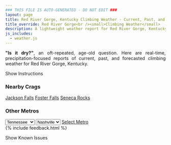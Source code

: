 ```yaml
---
### THIS FILE IS AUTO-GENERATED - DO NOT EDIT ###
layout: page
title: Red River Gorge, Kentucky Climbing Weather - Current, Past, and Forecasted Report
title_override: Red River Gorge<br /><small>Climbing Weather</small>
description: A lightweight weather report for Red River Gorge, Kentucky. Optimized for slow internet connections.
js_includes:
  - weather.js
---
```


<section class="measure center lh-copy f5-ns f6 ph2 mv4" style="text-align: justify;">
<strong>"Is it dry?"</strong>, an oft-repeated, age-old question. Here are real-time,
precipitation-focused reports of current, past, and forecasted climbing weather for Red River Gorge, Kentucky.
</section>

<p id="settings-toggle" class="mw5 b center tc hover-light-red black-70 pointer">Show Instructions</p>
<section id="settings" class="overflow-hidden" style="display:none;">
    <div class="mv2 ph2 center">
        <div class="fn f6 tc pv2">
            <p class="measure lh-copy center"><strong>Show/hide hourly forecasts</strong> by clicking the desired day.</p>
            <hr class="mw5 p0 mv2 o-60 b0 bt b--light-red light-red bg-light-red">
            <p class="measure lh-copy center"><strong>Current and Past conditions</strong> are measured by the nearest weather station. <strong>Forecast conditions</strong> are calculated and polled separately.</p>
            <hr class="mw5 p0 mv2 o-60 b0 bt b--light-red light-red bg-light-red">
            <p class="measure lh-copy center"><strong>Having issues?</strong> Try <a id="clear-cache" class="no-underline relative fancy-link light-red hover-light-red" href="#">clearing the local cache</a>.</p>
            <hr class="mw5 p0 mv2 o-60 b0 bt b--light-red light-red bg-light-red">
            <p class="measure lh-copy center">Weather data sourced from <a class="no-underline fancy-link relative light-red" target="_blank" href="https://www.weather.gov/documentation/services-web-api">weather.gov</a>.</p>
        </div>
    </div>
</section>
<section id="weather" data-crag="red-river-gorge-kentucky" class="mv4-ns mv3 ph2 center"></section>
<section id="nearby" class="tc lh-copy">
  <h3>Nearby Crags</h3>
<a class="nowrap no-underline fancy-link relative light-red mh3" href="/crags/jackson-falls-illinois-weather.html">Jackson Falls</a>
<a class="nowrap no-underline fancy-link relative light-red mh3" href="/crags/foster-falls-tennessee-weather.html">Foster Falls</a>
<a class="nowrap no-underline fancy-link relative light-red mh3" href="/crags/seneca-rocks-west-virginia-weather.html">Seneca Rocks</a>
</section>
<section id="nearby" class="tc lh-copy">
  <h3>Other Metros</h3>
  <select class="ma1 bg-near-white pa2" id="stateSel">
    <option value="Texas">Texas</option>
    <option value="Washington">Washington</option>
    <option value="Colorado">Colorado</option>
    <option value="Tennessee" selected>Tennessee</option>
    <option value="Utah">Utah</option>
    <option value="California">California</option>
  </select>
  <select class="ma1 bg-near-white pa2" id="citySel">
    <option value="Nashville" selected>Nashville</option>
  </select>
  <a id="selectMetro" class="f6 link dim ph3 pv2 ma1 dib white bg-light-red" href="/crags/nashville-tennessee-weather.html">Select Metro</a>
  <script>
    var states = [];
    states["Texas"] = "Austin"
    states["Washington"] = "Seattle"
    states["Colorado"] = "Denver"
    states["Tennessee"] = "Nashville"
    states["Utah"] = "Salt Lake City"
    states["California"] = "San Francisco|Los Angeles"
  </script>
</section>
{% include feedback.html %}
<p id="issues-toggle" class="mw5 b center tc hover-light-red black-70 pointer">Show Known Issues</p>
<section id="issues" class="overflow-hidden tc f6">
</section>

<script>
  var weekly_JKL_47_57 = {"updated":"2023-01-30T08:13:08+00:00","units":"us","forecastGenerator":"BaselineForecastGenerator","generatedAt":"2023-01-30T08:34:30+00:00","updateTime":"2023-01-30T08:13:08+00:00","validTimes":"2023-01-30T02:00:00+00:00/P7DT23H","elevation":{"unitCode":"wmoUnit:m","value":270.0528},"periods":[{"number":1,"name":"Overnight","startTime":"2023-01-30T03:00:00-05:00","endTime":"2023-01-30T06:00:00-05:00","isDaytime":false,"temperature":43,"temperatureUnit":"F","temperatureTrend":"rising","windSpeed":"2 mph","windDirection":"SSE","icon":"https://api.weather.gov/icons/land/night/rain,20?size=medium","shortForecast":"Slight Chance Light Rain","detailedForecast":"A slight chance of rain between 4am and 5am, then patchy fog and a slight chance of rain. Cloudy. Low around 43, with temperatures rising to around 44 overnight. South southeast wind around 2 mph. Chance of precipitation is 20%. New rainfall amounts less than a tenth of an inch possible."},{"number":2,"name":"Monday","startTime":"2023-01-30T06:00:00-05:00","endTime":"2023-01-30T18:00:00-05:00","isDaytime":true,"temperature":50,"temperatureUnit":"F","temperatureTrend":"falling","windSpeed":"2 to 9 mph","windDirection":"SW","icon":"https://api.weather.gov/icons/land/day/rain,20?size=medium","shortForecast":"Patchy Fog","detailedForecast":"Patchy fog and a slight chance of rain. Cloudy. High near 50, with temperatures falling to around 44 in the afternoon. Southwest wind 2 to 9 mph. Chance of precipitation is 20%. New rainfall amounts less than a tenth of an inch possible."},{"number":3,"name":"Monday Night","startTime":"2023-01-30T18:00:00-05:00","endTime":"2023-01-31T06:00:00-05:00","isDaytime":false,"temperature":30,"temperatureUnit":"F","temperatureTrend":"rising","windSpeed":"8 mph","windDirection":"NNW","icon":"https://api.weather.gov/icons/land/night/rain,40/snow_fzra,90?size=medium","shortForecast":"Chance Light Rain then Sleet","detailedForecast":"A chance of rain before 1am, then sleet likely and a slight chance of rain between 1am and 3am, then sleet likely and rain and snow likely between 3am and 4am, then sleet and freezing rain and rain and snow. Cloudy. Low around 30, with temperatures rising to around 31 overnight. North northwest wind around 8 mph. Chance of precipitation is 90%. New snow accumulation of less than half an inch possible. Little or no ice accumulation expected."},{"number":4,"name":"Tuesday","startTime":"2023-01-31T06:00:00-05:00","endTime":"2023-01-31T18:00:00-05:00","isDaytime":true,"temperature":34,"temperatureUnit":"F","temperatureTrend":"falling","windSpeed":"7 mph","windDirection":"N","icon":"https://api.weather.gov/icons/land/day/sleet,80/fzra,20?size=medium","shortForecast":"Sleet then Slight Chance Freezing Rain","detailedForecast":"Sleet and snow likely before 7am, then snow likely and sleet likely between 7am and noon, then a slight chance of freezing rain between noon and 1pm. Cloudy. High near 34, with temperatures falling to around 33 in the afternoon. North wind around 7 mph. Chance of precipitation is 80%. New snow accumulation of less than half an inch possible. Little or no ice accumulation expected."},{"number":5,"name":"Tuesday Night","startTime":"2023-01-31T18:00:00-05:00","endTime":"2023-02-01T06:00:00-05:00","isDaytime":false,"temperature":26,"temperatureUnit":"F","temperatureTrend":"rising","windSpeed":"6 mph","windDirection":"N","icon":"https://api.weather.gov/icons/land/night/snow_fzra,30/snow,40?size=medium","shortForecast":"Chance Snow Showers","detailedForecast":"A slight chance of snow showers between 7pm and 9pm, then a chance of freezing rain and a chance of rain showers between 9pm and midnight, then a chance of snow showers. Cloudy. Low around 26, with temperatures rising to around 27 overnight. North wind around 6 mph. Chance of precipitation is 40%. Little or no ice accumulation expected."},{"number":6,"name":"Wednesday","startTime":"2023-02-01T06:00:00-05:00","endTime":"2023-02-01T18:00:00-05:00","isDaytime":true,"temperature":39,"temperatureUnit":"F","temperatureTrend":null,"windSpeed":"6 mph","windDirection":"NE","icon":"https://api.weather.gov/icons/land/day/snow,20/bkn?size=medium","shortForecast":"Slight Chance Snow Showers then Mostly Cloudy","detailedForecast":"A slight chance of snow showers before 7am. Mostly cloudy, with a high near 39. Chance of precipitation is 20%."},{"number":7,"name":"Wednesday Night","startTime":"2023-02-01T18:00:00-05:00","endTime":"2023-02-02T06:00:00-05:00","isDaytime":false,"temperature":28,"temperatureUnit":"F","temperatureTrend":null,"windSpeed":"5 mph","windDirection":"ENE","icon":"https://api.weather.gov/icons/land/night/rain_fzra,20/rain_fzra,30?size=medium","shortForecast":"Chance Freezing Rain","detailedForecast":"A chance of freezing rain and a chance of rain showers after 9pm. Mostly cloudy, with a low around 28. Chance of precipitation is 30%. Little or no ice accumulation expected."},{"number":8,"name":"Thursday","startTime":"2023-02-02T06:00:00-05:00","endTime":"2023-02-02T18:00:00-05:00","isDaytime":true,"temperature":44,"temperatureUnit":"F","temperatureTrend":null,"windSpeed":"6 mph","windDirection":"WNW","icon":"https://api.weather.gov/icons/land/day/rain_fzra,40/rain_fzra,30?size=medium","shortForecast":"Chance Freezing Rain","detailedForecast":"A chance of freezing rain and a chance of rain showers. Cloudy, with a high near 44. Chance of precipitation is 40%. Little or no ice accumulation expected."},{"number":9,"name":"Thursday Night","startTime":"2023-02-02T18:00:00-05:00","endTime":"2023-02-03T06:00:00-05:00","isDaytime":false,"temperature":22,"temperatureUnit":"F","temperatureTrend":null,"windSpeed":"6 to 9 mph","windDirection":"NNW","icon":"https://api.weather.gov/icons/land/night/bkn?size=medium","shortForecast":"Mostly Cloudy","detailedForecast":"Mostly cloudy, with a low around 22."},{"number":10,"name":"Friday","startTime":"2023-02-03T06:00:00-05:00","endTime":"2023-02-03T18:00:00-05:00","isDaytime":true,"temperature":35,"temperatureUnit":"F","temperatureTrend":null,"windSpeed":"12 mph","windDirection":"N","icon":"https://api.weather.gov/icons/land/day/sct?size=medium","shortForecast":"Mostly Sunny","detailedForecast":"Mostly sunny, with a high near 35."},{"number":11,"name":"Friday Night","startTime":"2023-02-03T18:00:00-05:00","endTime":"2023-02-04T06:00:00-05:00","isDaytime":false,"temperature":18,"temperatureUnit":"F","temperatureTrend":null,"windSpeed":"10 mph","windDirection":"NE","icon":"https://api.weather.gov/icons/land/night/cold?size=medium","shortForecast":"Mostly Clear","detailedForecast":"Mostly clear, with a low around 18."},{"number":12,"name":"Saturday","startTime":"2023-02-04T06:00:00-05:00","endTime":"2023-02-04T18:00:00-05:00","isDaytime":true,"temperature":44,"temperatureUnit":"F","temperatureTrend":null,"windSpeed":"10 mph","windDirection":"ESE","icon":"https://api.weather.gov/icons/land/day/few?size=medium","shortForecast":"Sunny","detailedForecast":"Sunny, with a high near 44."},{"number":13,"name":"Saturday Night","startTime":"2023-02-04T18:00:00-05:00","endTime":"2023-02-05T06:00:00-05:00","isDaytime":false,"temperature":33,"temperatureUnit":"F","temperatureTrend":null,"windSpeed":"8 to 14 mph","windDirection":"S","icon":"https://api.weather.gov/icons/land/night/bkn?size=medium","shortForecast":"Mostly Cloudy","detailedForecast":"Mostly cloudy, with a low around 33."},{"number":14,"name":"Sunday","startTime":"2023-02-05T06:00:00-05:00","endTime":"2023-02-05T18:00:00-05:00","isDaytime":true,"temperature":49,"temperatureUnit":"F","temperatureTrend":null,"windSpeed":"14 mph","windDirection":"SW","icon":"https://api.weather.gov/icons/land/day/rain_showers,20?size=medium","shortForecast":"Slight Chance Rain Showers","detailedForecast":"A slight chance of rain showers before 2pm. Mostly cloudy, with a high near 49. Chance of precipitation is 20%."}]}
  var hourly_JKL_47_57 = {"@context":["https://geojson.org/geojson-ld/geojson-context.jsonld",{"@version":"1.1","wx":"https://api.weather.gov/ontology#","geo":"http://www.opengis.net/ont/geosparql#","unit":"http://codes.wmo.int/common/unit/","@vocab":"https://api.weather.gov/ontology#"}],"type":"Feature","geometry":{"type":"Polygon","coordinates":[[[-83.7102083,37.7926247],[-83.7125498,37.7704513],[-83.68449530000001,37.7685983],[-83.6821481,37.7907716],[-83.7102083,37.7926247]]]},"properties":{"updated":"2023-01-30T08:13:08+00:00","units":"us","forecastGenerator":"HourlyForecastGenerator","generatedAt":"2023-01-30T08:34:31+00:00","updateTime":"2023-01-30T08:13:08+00:00","validTimes":"2023-01-30T02:00:00+00:00/P7DT23H","elevation":{"unitCode":"wmoUnit:m","value":270.0528},"periods":[{"number":1,"name":"","startTime":"2023-01-30T03:00:00-05:00","endTime":"2023-01-30T04:00:00-05:00","isDaytime":false,"temperature":43,"temperatureUnit":"F","temperatureTrend":null,"windSpeed":"2 mph","windDirection":"SSE","icon":"https://api.weather.gov/icons/land/night/ovc?size=small","shortForecast":"Cloudy","detailedForecast":""},{"number":2,"name":"","startTime":"2023-01-30T04:00:00-05:00","endTime":"2023-01-30T05:00:00-05:00","isDaytime":false,"temperature":43,"temperatureUnit":"F","temperatureTrend":null,"windSpeed":"2 mph","windDirection":"SSE","icon":"https://api.weather.gov/icons/land/night/rain,20?size=small","shortForecast":"Slight Chance Light Rain","detailedForecast":""},{"number":3,"name":"","startTime":"2023-01-30T05:00:00-05:00","endTime":"2023-01-30T06:00:00-05:00","isDaytime":false,"temperature":44,"temperatureUnit":"F","temperatureTrend":null,"windSpeed":"2 mph","windDirection":"SSE","icon":"https://api.weather.gov/icons/land/night/rain,20?size=small","shortForecast":"Patchy Fog","detailedForecast":""},{"number":4,"name":"","startTime":"2023-01-30T06:00:00-05:00","endTime":"2023-01-30T07:00:00-05:00","isDaytime":true,"temperature":44,"temperatureUnit":"F","temperatureTrend":null,"windSpeed":"2 mph","windDirection":"SSE","icon":"https://api.weather.gov/icons/land/day/rain,20?size=small","shortForecast":"Patchy Fog","detailedForecast":""},{"number":5,"name":"","startTime":"2023-01-30T07:00:00-05:00","endTime":"2023-01-30T08:00:00-05:00","isDaytime":true,"temperature":44,"temperatureUnit":"F","temperatureTrend":null,"windSpeed":"2 mph","windDirection":"SSE","icon":"https://api.weather.gov/icons/land/day/rain,20?size=small","shortForecast":"Patchy Fog","detailedForecast":""},{"number":6,"name":"","startTime":"2023-01-30T08:00:00-05:00","endTime":"2023-01-30T09:00:00-05:00","isDaytime":true,"temperature":45,"temperatureUnit":"F","temperatureTrend":null,"windSpeed":"3 mph","windDirection":"S","icon":"https://api.weather.gov/icons/land/day/rain,20?size=small","shortForecast":"Slight Chance Light Rain","detailedForecast":""},{"number":7,"name":"","startTime":"2023-01-30T09:00:00-05:00","endTime":"2023-01-30T10:00:00-05:00","isDaytime":true,"temperature":45,"temperatureUnit":"F","temperatureTrend":null,"windSpeed":"5 mph","windDirection":"S","icon":"https://api.weather.gov/icons/land/day/rain,20?size=small","shortForecast":"Slight Chance Light Rain","detailedForecast":""},{"number":8,"name":"","startTime":"2023-01-30T10:00:00-05:00","endTime":"2023-01-30T11:00:00-05:00","isDaytime":true,"temperature":46,"temperatureUnit":"F","temperatureTrend":null,"windSpeed":"6 mph","windDirection":"S","icon":"https://api.weather.gov/icons/land/day/rain,20?size=small","shortForecast":"Slight Chance Light Rain","detailedForecast":""},{"number":9,"name":"","startTime":"2023-01-30T11:00:00-05:00","endTime":"2023-01-30T12:00:00-05:00","isDaytime":true,"temperature":47,"temperatureUnit":"F","temperatureTrend":null,"windSpeed":"7 mph","windDirection":"SSW","icon":"https://api.weather.gov/icons/land/day/ovc?size=small","shortForecast":"Cloudy","detailedForecast":""},{"number":10,"name":"","startTime":"2023-01-30T12:00:00-05:00","endTime":"2023-01-30T13:00:00-05:00","isDaytime":true,"temperature":49,"temperatureUnit":"F","temperatureTrend":null,"windSpeed":"8 mph","windDirection":"WSW","icon":"https://api.weather.gov/icons/land/day/ovc?size=small","shortForecast":"Cloudy","detailedForecast":""},{"number":11,"name":"","startTime":"2023-01-30T13:00:00-05:00","endTime":"2023-01-30T14:00:00-05:00","isDaytime":true,"temperature":50,"temperatureUnit":"F","temperatureTrend":null,"windSpeed":"9 mph","windDirection":"W","icon":"https://api.weather.gov/icons/land/day/ovc?size=small","shortForecast":"Cloudy","detailedForecast":""},{"number":12,"name":"","startTime":"2023-01-30T14:00:00-05:00","endTime":"2023-01-30T15:00:00-05:00","isDaytime":true,"temperature":49,"temperatureUnit":"F","temperatureTrend":null,"windSpeed":"9 mph","windDirection":"W","icon":"https://api.weather.gov/icons/land/day/ovc?size=small","shortForecast":"Cloudy","detailedForecast":""},{"number":13,"name":"","startTime":"2023-01-30T15:00:00-05:00","endTime":"2023-01-30T16:00:00-05:00","isDaytime":true,"temperature":48,"temperatureUnit":"F","temperatureTrend":null,"windSpeed":"9 mph","windDirection":"WNW","icon":"https://api.weather.gov/icons/land/day/rain,20?size=small","shortForecast":"Slight Chance Light Rain","detailedForecast":""},{"number":14,"name":"","startTime":"2023-01-30T16:00:00-05:00","endTime":"2023-01-30T17:00:00-05:00","isDaytime":true,"temperature":47,"temperatureUnit":"F","temperatureTrend":null,"windSpeed":"9 mph","windDirection":"NW","icon":"https://api.weather.gov/icons/land/day/rain,20?size=small","shortForecast":"Slight Chance Light Rain","detailedForecast":""},{"number":15,"name":"","startTime":"2023-01-30T17:00:00-05:00","endTime":"2023-01-30T18:00:00-05:00","isDaytime":true,"temperature":44,"temperatureUnit":"F","temperatureTrend":null,"windSpeed":"8 mph","windDirection":"NW","icon":"https://api.weather.gov/icons/land/day/rain,20?size=small","shortForecast":"Slight Chance Light Rain","detailedForecast":""},{"number":16,"name":"","startTime":"2023-01-30T18:00:00-05:00","endTime":"2023-01-30T19:00:00-05:00","isDaytime":false,"temperature":42,"temperatureUnit":"F","temperatureTrend":null,"windSpeed":"8 mph","windDirection":"NNW","icon":"https://api.weather.gov/icons/land/night/rain?size=small","shortForecast":"Slight Chance Light Rain","detailedForecast":""},{"number":17,"name":"","startTime":"2023-01-30T19:00:00-05:00","endTime":"2023-01-30T20:00:00-05:00","isDaytime":false,"temperature":39,"temperatureUnit":"F","temperatureTrend":null,"windSpeed":"8 mph","windDirection":"NNW","icon":"https://api.weather.gov/icons/land/night/rain?size=small","shortForecast":"Slight Chance Light Rain","detailedForecast":""},{"number":18,"name":"","startTime":"2023-01-30T20:00:00-05:00","endTime":"2023-01-30T21:00:00-05:00","isDaytime":false,"temperature":38,"temperatureUnit":"F","temperatureTrend":null,"windSpeed":"8 mph","windDirection":"NNW","icon":"https://api.weather.gov/icons/land/night/rain?size=small","shortForecast":"Slight Chance Light Rain","detailedForecast":""},{"number":19,"name":"","startTime":"2023-01-30T21:00:00-05:00","endTime":"2023-01-30T22:00:00-05:00","isDaytime":false,"temperature":37,"temperatureUnit":"F","temperatureTrend":null,"windSpeed":"7 mph","windDirection":"N","icon":"https://api.weather.gov/icons/land/night/rain?size=small","shortForecast":"Slight Chance Light Rain","detailedForecast":""},{"number":20,"name":"","startTime":"2023-01-30T22:00:00-05:00","endTime":"2023-01-30T23:00:00-05:00","isDaytime":false,"temperature":36,"temperatureUnit":"F","temperatureTrend":null,"windSpeed":"7 mph","windDirection":"N","icon":"https://api.weather.gov/icons/land/night/rain?size=small","shortForecast":"Chance Light Rain","detailedForecast":""},{"number":21,"name":"","startTime":"2023-01-30T23:00:00-05:00","endTime":"2023-01-31T00:00:00-05:00","isDaytime":false,"temperature":35,"temperatureUnit":"F","temperatureTrend":null,"windSpeed":"7 mph","windDirection":"N","icon":"https://api.weather.gov/icons/land/night/rain?size=small","shortForecast":"Chance Light Rain","detailedForecast":""},{"number":22,"name":"","startTime":"2023-01-31T00:00:00-05:00","endTime":"2023-01-31T01:00:00-05:00","isDaytime":false,"temperature":34,"temperatureUnit":"F","temperatureTrend":null,"windSpeed":"6 mph","windDirection":"N","icon":"https://api.weather.gov/icons/land/night/rain?size=small","shortForecast":"Chance Light Rain","detailedForecast":""},{"number":23,"name":"","startTime":"2023-01-31T01:00:00-05:00","endTime":"2023-01-31T02:00:00-05:00","isDaytime":false,"temperature":33,"temperatureUnit":"F","temperatureTrend":null,"windSpeed":"6 mph","windDirection":"N","icon":"https://api.weather.gov/icons/land/night/rain_snow?size=small","shortForecast":"Chance Sleet","detailedForecast":""},{"number":24,"name":"","startTime":"2023-01-31T02:00:00-05:00","endTime":"2023-01-31T03:00:00-05:00","isDaytime":false,"temperature":33,"temperatureUnit":"F","temperatureTrend":null,"windSpeed":"6 mph","windDirection":"N","icon":"https://api.weather.gov/icons/land/night/rain_snow?size=small","shortForecast":"Sleet Likely","detailedForecast":""},{"number":25,"name":"","startTime":"2023-01-31T03:00:00-05:00","endTime":"2023-01-31T04:00:00-05:00","isDaytime":false,"temperature":32,"temperatureUnit":"F","temperatureTrend":null,"windSpeed":"7 mph","windDirection":"N","icon":"https://api.weather.gov/icons/land/night/sleet?size=small","shortForecast":"Sleet Likely","detailedForecast":""},{"number":26,"name":"","startTime":"2023-01-31T04:00:00-05:00","endTime":"2023-01-31T05:00:00-05:00","isDaytime":false,"temperature":32,"temperatureUnit":"F","temperatureTrend":null,"windSpeed":"7 mph","windDirection":"N","icon":"https://api.weather.gov/icons/land/night/snow_fzra?size=small","shortForecast":"Sleet","detailedForecast":""},{"number":27,"name":"","startTime":"2023-01-31T05:00:00-05:00","endTime":"2023-01-31T06:00:00-05:00","isDaytime":false,"temperature":31,"temperatureUnit":"F","temperatureTrend":null,"windSpeed":"7 mph","windDirection":"N","icon":"https://api.weather.gov/icons/land/night/snow_fzra?size=small","shortForecast":"Sleet","detailedForecast":""},{"number":28,"name":"","startTime":"2023-01-31T06:00:00-05:00","endTime":"2023-01-31T07:00:00-05:00","isDaytime":true,"temperature":31,"temperatureUnit":"F","temperatureTrend":null,"windSpeed":"7 mph","windDirection":"N","icon":"https://api.weather.gov/icons/land/day/sleet?size=small","shortForecast":"Sleet","detailedForecast":""},{"number":29,"name":"","startTime":"2023-01-31T07:00:00-05:00","endTime":"2023-01-31T08:00:00-05:00","isDaytime":true,"temperature":30,"temperatureUnit":"F","temperatureTrend":null,"windSpeed":"7 mph","windDirection":"N","icon":"https://api.weather.gov/icons/land/day/sleet?size=small","shortForecast":"Light Snow Likely","detailedForecast":""},{"number":30,"name":"","startTime":"2023-01-31T08:00:00-05:00","endTime":"2023-01-31T09:00:00-05:00","isDaytime":true,"temperature":30,"temperatureUnit":"F","temperatureTrend":null,"windSpeed":"7 mph","windDirection":"N","icon":"https://api.weather.gov/icons/land/day/snow?size=small","shortForecast":"Light Snow Likely","detailedForecast":""},{"number":31,"name":"","startTime":"2023-01-31T09:00:00-05:00","endTime":"2023-01-31T10:00:00-05:00","isDaytime":true,"temperature":30,"temperatureUnit":"F","temperatureTrend":null,"windSpeed":"7 mph","windDirection":"NNE","icon":"https://api.weather.gov/icons/land/day/snow?size=small","shortForecast":"Light Snow Likely","detailedForecast":""},{"number":32,"name":"","startTime":"2023-01-31T10:00:00-05:00","endTime":"2023-01-31T11:00:00-05:00","isDaytime":true,"temperature":30,"temperatureUnit":"F","temperatureTrend":null,"windSpeed":"6 mph","windDirection":"NNE","icon":"https://api.weather.gov/icons/land/day/snow?size=small","shortForecast":"Light Snow Likely","detailedForecast":""},{"number":33,"name":"","startTime":"2023-01-31T11:00:00-05:00","endTime":"2023-01-31T12:00:00-05:00","isDaytime":true,"temperature":31,"temperatureUnit":"F","temperatureTrend":null,"windSpeed":"6 mph","windDirection":"NNE","icon":"https://api.weather.gov/icons/land/day/snow?size=small","shortForecast":"Chance Light Snow","detailedForecast":""},{"number":34,"name":"","startTime":"2023-01-31T12:00:00-05:00","endTime":"2023-01-31T13:00:00-05:00","isDaytime":true,"temperature":31,"temperatureUnit":"F","temperatureTrend":null,"windSpeed":"5 mph","windDirection":"NNE","icon":"https://api.weather.gov/icons/land/day/fzra?size=small","shortForecast":"Slight Chance Freezing Rain","detailedForecast":""},{"number":35,"name":"","startTime":"2023-01-31T13:00:00-05:00","endTime":"2023-01-31T14:00:00-05:00","isDaytime":true,"temperature":32,"temperatureUnit":"F","temperatureTrend":null,"windSpeed":"5 mph","windDirection":"NNE","icon":"https://api.weather.gov/icons/land/day/ovc?size=small","shortForecast":"Cloudy","detailedForecast":""},{"number":36,"name":"","startTime":"2023-01-31T14:00:00-05:00","endTime":"2023-01-31T15:00:00-05:00","isDaytime":true,"temperature":32,"temperatureUnit":"F","temperatureTrend":null,"windSpeed":"5 mph","windDirection":"NNE","icon":"https://api.weather.gov/icons/land/day/ovc?size=small","shortForecast":"Cloudy","detailedForecast":""},{"number":37,"name":"","startTime":"2023-01-31T15:00:00-05:00","endTime":"2023-01-31T16:00:00-05:00","isDaytime":true,"temperature":33,"temperatureUnit":"F","temperatureTrend":null,"windSpeed":"5 mph","windDirection":"N","icon":"https://api.weather.gov/icons/land/day/ovc?size=small","shortForecast":"Cloudy","detailedForecast":""},{"number":38,"name":"","startTime":"2023-01-31T16:00:00-05:00","endTime":"2023-01-31T17:00:00-05:00","isDaytime":true,"temperature":33,"temperatureUnit":"F","temperatureTrend":null,"windSpeed":"5 mph","windDirection":"N","icon":"https://api.weather.gov/icons/land/day/ovc?size=small","shortForecast":"Cloudy","detailedForecast":""},{"number":39,"name":"","startTime":"2023-01-31T17:00:00-05:00","endTime":"2023-01-31T18:00:00-05:00","isDaytime":true,"temperature":33,"temperatureUnit":"F","temperatureTrend":null,"windSpeed":"5 mph","windDirection":"N","icon":"https://api.weather.gov/icons/land/day/ovc?size=small","shortForecast":"Cloudy","detailedForecast":""},{"number":40,"name":"","startTime":"2023-01-31T18:00:00-05:00","endTime":"2023-01-31T19:00:00-05:00","isDaytime":false,"temperature":32,"temperatureUnit":"F","temperatureTrend":null,"windSpeed":"6 mph","windDirection":"N","icon":"https://api.weather.gov/icons/land/night/ovc?size=small","shortForecast":"Cloudy","detailedForecast":""},{"number":41,"name":"","startTime":"2023-01-31T19:00:00-05:00","endTime":"2023-01-31T20:00:00-05:00","isDaytime":false,"temperature":32,"temperatureUnit":"F","temperatureTrend":null,"windSpeed":"6 mph","windDirection":"NNW","icon":"https://api.weather.gov/icons/land/night/snow?size=small","shortForecast":"Slight Chance Snow Showers","detailedForecast":""},{"number":42,"name":"","startTime":"2023-01-31T20:00:00-05:00","endTime":"2023-01-31T21:00:00-05:00","isDaytime":false,"temperature":32,"temperatureUnit":"F","temperatureTrend":null,"windSpeed":"6 mph","windDirection":"NNW","icon":"https://api.weather.gov/icons/land/night/snow?size=small","shortForecast":"Slight Chance Snow Showers","detailedForecast":""},{"number":43,"name":"","startTime":"2023-01-31T21:00:00-05:00","endTime":"2023-01-31T22:00:00-05:00","isDaytime":false,"temperature":31,"temperatureUnit":"F","temperatureTrend":null,"windSpeed":"6 mph","windDirection":"NNW","icon":"https://api.weather.gov/icons/land/night/rain_fzra?size=small","shortForecast":"Slight Chance Freezing Rain","detailedForecast":""},{"number":44,"name":"","startTime":"2023-01-31T22:00:00-05:00","endTime":"2023-01-31T23:00:00-05:00","isDaytime":false,"temperature":30,"temperatureUnit":"F","temperatureTrend":null,"windSpeed":"6 mph","windDirection":"NNW","icon":"https://api.weather.gov/icons/land/night/rain_fzra?size=small","shortForecast":"Chance Freezing Rain","detailedForecast":""},{"number":45,"name":"","startTime":"2023-01-31T23:00:00-05:00","endTime":"2023-02-01T00:00:00-05:00","isDaytime":false,"temperature":30,"temperatureUnit":"F","temperatureTrend":null,"windSpeed":"6 mph","windDirection":"NNW","icon":"https://api.weather.gov/icons/land/night/rain_fzra?size=small","shortForecast":"Chance Freezing Rain","detailedForecast":""},{"number":46,"name":"","startTime":"2023-02-01T00:00:00-05:00","endTime":"2023-02-01T01:00:00-05:00","isDaytime":false,"temperature":29,"temperatureUnit":"F","temperatureTrend":null,"windSpeed":"6 mph","windDirection":"N","icon":"https://api.weather.gov/icons/land/night/snow?size=small","shortForecast":"Chance Snow Showers","detailedForecast":""},{"number":47,"name":"","startTime":"2023-02-01T01:00:00-05:00","endTime":"2023-02-01T02:00:00-05:00","isDaytime":false,"temperature":29,"temperatureUnit":"F","temperatureTrend":null,"windSpeed":"6 mph","windDirection":"N","icon":"https://api.weather.gov/icons/land/night/snow?size=small","shortForecast":"Chance Snow Showers","detailedForecast":""},{"number":48,"name":"","startTime":"2023-02-01T02:00:00-05:00","endTime":"2023-02-01T03:00:00-05:00","isDaytime":false,"temperature":29,"temperatureUnit":"F","temperatureTrend":null,"windSpeed":"6 mph","windDirection":"N","icon":"https://api.weather.gov/icons/land/night/snow?size=small","shortForecast":"Chance Snow Showers","detailedForecast":""},{"number":49,"name":"","startTime":"2023-02-01T03:00:00-05:00","endTime":"2023-02-01T04:00:00-05:00","isDaytime":false,"temperature":28,"temperatureUnit":"F","temperatureTrend":null,"windSpeed":"6 mph","windDirection":"N","icon":"https://api.weather.gov/icons/land/night/snow?size=small","shortForecast":"Chance Snow Showers","detailedForecast":""},{"number":50,"name":"","startTime":"2023-02-01T04:00:00-05:00","endTime":"2023-02-01T05:00:00-05:00","isDaytime":false,"temperature":28,"temperatureUnit":"F","temperatureTrend":null,"windSpeed":"6 mph","windDirection":"NNE","icon":"https://api.weather.gov/icons/land/night/snow?size=small","shortForecast":"Chance Snow Showers","detailedForecast":""},{"number":51,"name":"","startTime":"2023-02-01T05:00:00-05:00","endTime":"2023-02-01T06:00:00-05:00","isDaytime":false,"temperature":27,"temperatureUnit":"F","temperatureTrend":null,"windSpeed":"6 mph","windDirection":"NNE","icon":"https://api.weather.gov/icons/land/night/snow?size=small","shortForecast":"Slight Chance Snow Showers","detailedForecast":""},{"number":52,"name":"","startTime":"2023-02-01T06:00:00-05:00","endTime":"2023-02-01T07:00:00-05:00","isDaytime":true,"temperature":26,"temperatureUnit":"F","temperatureTrend":null,"windSpeed":"6 mph","windDirection":"NNE","icon":"https://api.weather.gov/icons/land/day/snow?size=small","shortForecast":"Slight Chance Snow Showers","detailedForecast":""},{"number":53,"name":"","startTime":"2023-02-01T07:00:00-05:00","endTime":"2023-02-01T08:00:00-05:00","isDaytime":true,"temperature":26,"temperatureUnit":"F","temperatureTrend":null,"windSpeed":"6 mph","windDirection":"NNE","icon":"https://api.weather.gov/icons/land/day/bkn?size=small","shortForecast":"Mostly Cloudy","detailedForecast":""},{"number":54,"name":"","startTime":"2023-02-01T08:00:00-05:00","endTime":"2023-02-01T09:00:00-05:00","isDaytime":true,"temperature":27,"temperatureUnit":"F","temperatureTrend":null,"windSpeed":"6 mph","windDirection":"NNE","icon":"https://api.weather.gov/icons/land/day/bkn?size=small","shortForecast":"Mostly Cloudy","detailedForecast":""},{"number":55,"name":"","startTime":"2023-02-01T09:00:00-05:00","endTime":"2023-02-01T10:00:00-05:00","isDaytime":true,"temperature":28,"temperatureUnit":"F","temperatureTrend":null,"windSpeed":"6 mph","windDirection":"NE","icon":"https://api.weather.gov/icons/land/day/bkn?size=small","shortForecast":"Mostly Cloudy","detailedForecast":""},{"number":56,"name":"","startTime":"2023-02-01T10:00:00-05:00","endTime":"2023-02-01T11:00:00-05:00","isDaytime":true,"temperature":29,"temperatureUnit":"F","temperatureTrend":null,"windSpeed":"6 mph","windDirection":"NE","icon":"https://api.weather.gov/icons/land/day/bkn?size=small","shortForecast":"Mostly Cloudy","detailedForecast":""},{"number":57,"name":"","startTime":"2023-02-01T11:00:00-05:00","endTime":"2023-02-01T12:00:00-05:00","isDaytime":true,"temperature":31,"temperatureUnit":"F","temperatureTrend":null,"windSpeed":"6 mph","windDirection":"NE","icon":"https://api.weather.gov/icons/land/day/bkn?size=small","shortForecast":"Mostly Cloudy","detailedForecast":""},{"number":58,"name":"","startTime":"2023-02-01T12:00:00-05:00","endTime":"2023-02-01T13:00:00-05:00","isDaytime":true,"temperature":33,"temperatureUnit":"F","temperatureTrend":null,"windSpeed":"5 mph","windDirection":"NE","icon":"https://api.weather.gov/icons/land/day/bkn?size=small","shortForecast":"Mostly Cloudy","detailedForecast":""},{"number":59,"name":"","startTime":"2023-02-01T13:00:00-05:00","endTime":"2023-02-01T14:00:00-05:00","isDaytime":true,"temperature":35,"temperatureUnit":"F","temperatureTrend":null,"windSpeed":"5 mph","windDirection":"NE","icon":"https://api.weather.gov/icons/land/day/bkn?size=small","shortForecast":"Mostly Cloudy","detailedForecast":""},{"number":60,"name":"","startTime":"2023-02-01T14:00:00-05:00","endTime":"2023-02-01T15:00:00-05:00","isDaytime":true,"temperature":37,"temperatureUnit":"F","temperatureTrend":null,"windSpeed":"5 mph","windDirection":"NE","icon":"https://api.weather.gov/icons/land/day/bkn?size=small","shortForecast":"Mostly Cloudy","detailedForecast":""},{"number":61,"name":"","startTime":"2023-02-01T15:00:00-05:00","endTime":"2023-02-01T16:00:00-05:00","isDaytime":true,"temperature":39,"temperatureUnit":"F","temperatureTrend":null,"windSpeed":"5 mph","windDirection":"NE","icon":"https://api.weather.gov/icons/land/day/bkn?size=small","shortForecast":"Mostly Cloudy","detailedForecast":""},{"number":62,"name":"","startTime":"2023-02-01T16:00:00-05:00","endTime":"2023-02-01T17:00:00-05:00","isDaytime":true,"temperature":39,"temperatureUnit":"F","temperatureTrend":null,"windSpeed":"5 mph","windDirection":"NE","icon":"https://api.weather.gov/icons/land/day/bkn?size=small","shortForecast":"Mostly Cloudy","detailedForecast":""},{"number":63,"name":"","startTime":"2023-02-01T17:00:00-05:00","endTime":"2023-02-01T18:00:00-05:00","isDaytime":true,"temperature":38,"temperatureUnit":"F","temperatureTrend":null,"windSpeed":"5 mph","windDirection":"NE","icon":"https://api.weather.gov/icons/land/day/bkn?size=small","shortForecast":"Mostly Cloudy","detailedForecast":""},{"number":64,"name":"","startTime":"2023-02-01T18:00:00-05:00","endTime":"2023-02-01T19:00:00-05:00","isDaytime":false,"temperature":35,"temperatureUnit":"F","temperatureTrend":null,"windSpeed":"3 mph","windDirection":"NE","icon":"https://api.weather.gov/icons/land/night/bkn?size=small","shortForecast":"Mostly Cloudy","detailedForecast":""},{"number":65,"name":"","startTime":"2023-02-01T19:00:00-05:00","endTime":"2023-02-01T20:00:00-05:00","isDaytime":false,"temperature":33,"temperatureUnit":"F","temperatureTrend":null,"windSpeed":"3 mph","windDirection":"NE","icon":"https://api.weather.gov/icons/land/night/bkn?size=small","shortForecast":"Mostly Cloudy","detailedForecast":""},{"number":66,"name":"","startTime":"2023-02-01T20:00:00-05:00","endTime":"2023-02-01T21:00:00-05:00","isDaytime":false,"temperature":32,"temperatureUnit":"F","temperatureTrend":null,"windSpeed":"3 mph","windDirection":"NE","icon":"https://api.weather.gov/icons/land/night/bkn?size=small","shortForecast":"Mostly Cloudy","detailedForecast":""},{"number":67,"name":"","startTime":"2023-02-01T21:00:00-05:00","endTime":"2023-02-01T22:00:00-05:00","isDaytime":false,"temperature":31,"temperatureUnit":"F","temperatureTrend":null,"windSpeed":"3 mph","windDirection":"ENE","icon":"https://api.weather.gov/icons/land/night/rain_fzra?size=small","shortForecast":"Slight Chance Freezing Rain","detailedForecast":""},{"number":68,"name":"","startTime":"2023-02-01T22:00:00-05:00","endTime":"2023-02-01T23:00:00-05:00","isDaytime":false,"temperature":31,"temperatureUnit":"F","temperatureTrend":null,"windSpeed":"3 mph","windDirection":"ENE","icon":"https://api.weather.gov/icons/land/night/rain_fzra?size=small","shortForecast":"Slight Chance Freezing Rain","detailedForecast":""},{"number":69,"name":"","startTime":"2023-02-01T23:00:00-05:00","endTime":"2023-02-02T00:00:00-05:00","isDaytime":false,"temperature":30,"temperatureUnit":"F","temperatureTrend":null,"windSpeed":"3 mph","windDirection":"ENE","icon":"https://api.weather.gov/icons/land/night/rain_fzra?size=small","shortForecast":"Slight Chance Freezing Rain","detailedForecast":""},{"number":70,"name":"","startTime":"2023-02-02T00:00:00-05:00","endTime":"2023-02-02T01:00:00-05:00","isDaytime":false,"temperature":29,"temperatureUnit":"F","temperatureTrend":null,"windSpeed":"3 mph","windDirection":"E","icon":"https://api.weather.gov/icons/land/night/rain_fzra?size=small","shortForecast":"Chance Freezing Rain","detailedForecast":""},{"number":71,"name":"","startTime":"2023-02-02T01:00:00-05:00","endTime":"2023-02-02T02:00:00-05:00","isDaytime":false,"temperature":28,"temperatureUnit":"F","temperatureTrend":null,"windSpeed":"3 mph","windDirection":"E","icon":"https://api.weather.gov/icons/land/night/rain_fzra?size=small","shortForecast":"Chance Freezing Rain","detailedForecast":""},{"number":72,"name":"","startTime":"2023-02-02T02:00:00-05:00","endTime":"2023-02-02T03:00:00-05:00","isDaytime":false,"temperature":28,"temperatureUnit":"F","temperatureTrend":null,"windSpeed":"3 mph","windDirection":"E","icon":"https://api.weather.gov/icons/land/night/rain_fzra?size=small","shortForecast":"Chance Freezing Rain","detailedForecast":""},{"number":73,"name":"","startTime":"2023-02-02T03:00:00-05:00","endTime":"2023-02-02T04:00:00-05:00","isDaytime":false,"temperature":28,"temperatureUnit":"F","temperatureTrend":null,"windSpeed":"5 mph","windDirection":"E","icon":"https://api.weather.gov/icons/land/night/rain_fzra?size=small","shortForecast":"Chance Freezing Rain","detailedForecast":""},{"number":74,"name":"","startTime":"2023-02-02T04:00:00-05:00","endTime":"2023-02-02T05:00:00-05:00","isDaytime":false,"temperature":28,"temperatureUnit":"F","temperatureTrend":null,"windSpeed":"5 mph","windDirection":"E","icon":"https://api.weather.gov/icons/land/night/rain_fzra?size=small","shortForecast":"Chance Freezing Rain","detailedForecast":""},{"number":75,"name":"","startTime":"2023-02-02T05:00:00-05:00","endTime":"2023-02-02T06:00:00-05:00","isDaytime":false,"temperature":28,"temperatureUnit":"F","temperatureTrend":null,"windSpeed":"5 mph","windDirection":"ENE","icon":"https://api.weather.gov/icons/land/night/rain_fzra?size=small","shortForecast":"Chance Freezing Rain","detailedForecast":""},{"number":76,"name":"","startTime":"2023-02-02T06:00:00-05:00","endTime":"2023-02-02T07:00:00-05:00","isDaytime":true,"temperature":28,"temperatureUnit":"F","temperatureTrend":null,"windSpeed":"3 mph","windDirection":"NNE","icon":"https://api.weather.gov/icons/land/day/rain_fzra?size=small","shortForecast":"Chance Freezing Rain","detailedForecast":""},{"number":77,"name":"","startTime":"2023-02-02T07:00:00-05:00","endTime":"2023-02-02T08:00:00-05:00","isDaytime":true,"temperature":28,"temperatureUnit":"F","temperatureTrend":null,"windSpeed":"3 mph","windDirection":"N","icon":"https://api.weather.gov/icons/land/day/rain_fzra?size=small","shortForecast":"Chance Freezing Rain","detailedForecast":""},{"number":78,"name":"","startTime":"2023-02-02T08:00:00-05:00","endTime":"2023-02-02T09:00:00-05:00","isDaytime":true,"temperature":30,"temperatureUnit":"F","temperatureTrend":null,"windSpeed":"3 mph","windDirection":"NNW","icon":"https://api.weather.gov/icons/land/day/rain_fzra?size=small","shortForecast":"Chance Freezing Rain","detailedForecast":""},{"number":79,"name":"","startTime":"2023-02-02T09:00:00-05:00","endTime":"2023-02-02T10:00:00-05:00","isDaytime":true,"temperature":31,"temperatureUnit":"F","temperatureTrend":null,"windSpeed":"3 mph","windDirection":"W","icon":"https://api.weather.gov/icons/land/day/rain_fzra?size=small","shortForecast":"Chance Freezing Rain","detailedForecast":""},{"number":80,"name":"","startTime":"2023-02-02T10:00:00-05:00","endTime":"2023-02-02T11:00:00-05:00","isDaytime":true,"temperature":34,"temperatureUnit":"F","temperatureTrend":null,"windSpeed":"3 mph","windDirection":"SW","icon":"https://api.weather.gov/icons/land/day/rain_showers?size=small","shortForecast":"Chance Rain Showers","detailedForecast":""},{"number":81,"name":"","startTime":"2023-02-02T11:00:00-05:00","endTime":"2023-02-02T12:00:00-05:00","isDaytime":true,"temperature":37,"temperatureUnit":"F","temperatureTrend":null,"windSpeed":"5 mph","windDirection":"WSW","icon":"https://api.weather.gov/icons/land/day/rain_showers?size=small","shortForecast":"Chance Rain Showers","detailedForecast":""},{"number":82,"name":"","startTime":"2023-02-02T12:00:00-05:00","endTime":"2023-02-02T13:00:00-05:00","isDaytime":true,"temperature":39,"temperatureUnit":"F","temperatureTrend":null,"windSpeed":"5 mph","windDirection":"W","icon":"https://api.weather.gov/icons/land/day/rain_showers?size=small","shortForecast":"Chance Rain Showers","detailedForecast":""},{"number":83,"name":"","startTime":"2023-02-02T13:00:00-05:00","endTime":"2023-02-02T14:00:00-05:00","isDaytime":true,"temperature":42,"temperatureUnit":"F","temperatureTrend":null,"windSpeed":"6 mph","windDirection":"WNW","icon":"https://api.weather.gov/icons/land/day/rain_showers?size=small","shortForecast":"Chance Rain Showers","detailedForecast":""},{"number":84,"name":"","startTime":"2023-02-02T14:00:00-05:00","endTime":"2023-02-02T15:00:00-05:00","isDaytime":true,"temperature":43,"temperatureUnit":"F","temperatureTrend":null,"windSpeed":"6 mph","windDirection":"WNW","icon":"https://api.weather.gov/icons/land/day/rain_showers?size=small","shortForecast":"Chance Rain Showers","detailedForecast":""},{"number":85,"name":"","startTime":"2023-02-02T15:00:00-05:00","endTime":"2023-02-02T16:00:00-05:00","isDaytime":true,"temperature":44,"temperatureUnit":"F","temperatureTrend":null,"windSpeed":"6 mph","windDirection":"WNW","icon":"https://api.weather.gov/icons/land/day/rain_showers?size=small","shortForecast":"Slight Chance Rain Showers","detailedForecast":""},{"number":86,"name":"","startTime":"2023-02-02T16:00:00-05:00","endTime":"2023-02-02T17:00:00-05:00","isDaytime":true,"temperature":44,"temperatureUnit":"F","temperatureTrend":null,"windSpeed":"6 mph","windDirection":"WNW","icon":"https://api.weather.gov/icons/land/day/rain_showers?size=small","shortForecast":"Slight Chance Rain Showers","detailedForecast":""},{"number":87,"name":"","startTime":"2023-02-02T17:00:00-05:00","endTime":"2023-02-02T18:00:00-05:00","isDaytime":true,"temperature":42,"temperatureUnit":"F","temperatureTrend":null,"windSpeed":"6 mph","windDirection":"NW","icon":"https://api.weather.gov/icons/land/day/rain_showers?size=small","shortForecast":"Slight Chance Rain Showers","detailedForecast":""},{"number":88,"name":"","startTime":"2023-02-02T18:00:00-05:00","endTime":"2023-02-02T19:00:00-05:00","isDaytime":false,"temperature":40,"temperatureUnit":"F","temperatureTrend":null,"windSpeed":"6 mph","windDirection":"NW","icon":"https://api.weather.gov/icons/land/night/bkn?size=small","shortForecast":"Mostly Cloudy","detailedForecast":""},{"number":89,"name":"","startTime":"2023-02-02T19:00:00-05:00","endTime":"2023-02-02T20:00:00-05:00","isDaytime":false,"temperature":38,"temperatureUnit":"F","temperatureTrend":null,"windSpeed":"6 mph","windDirection":"NW","icon":"https://api.weather.gov/icons/land/night/bkn?size=small","shortForecast":"Mostly Cloudy","detailedForecast":""},{"number":90,"name":"","startTime":"2023-02-02T20:00:00-05:00","endTime":"2023-02-02T21:00:00-05:00","isDaytime":false,"temperature":36,"temperatureUnit":"F","temperatureTrend":null,"windSpeed":"6 mph","windDirection":"NW","icon":"https://api.weather.gov/icons/land/night/bkn?size=small","shortForecast":"Mostly Cloudy","detailedForecast":""},{"number":91,"name":"","startTime":"2023-02-02T21:00:00-05:00","endTime":"2023-02-02T22:00:00-05:00","isDaytime":false,"temperature":35,"temperatureUnit":"F","temperatureTrend":null,"windSpeed":"7 mph","windDirection":"NW","icon":"https://api.weather.gov/icons/land/night/bkn?size=small","shortForecast":"Mostly Cloudy","detailedForecast":""},{"number":92,"name":"","startTime":"2023-02-02T22:00:00-05:00","endTime":"2023-02-02T23:00:00-05:00","isDaytime":false,"temperature":34,"temperatureUnit":"F","temperatureTrend":null,"windSpeed":"7 mph","windDirection":"NW","icon":"https://api.weather.gov/icons/land/night/bkn?size=small","shortForecast":"Mostly Cloudy","detailedForecast":""},{"number":93,"name":"","startTime":"2023-02-02T23:00:00-05:00","endTime":"2023-02-03T00:00:00-05:00","isDaytime":false,"temperature":33,"temperatureUnit":"F","temperatureTrend":null,"windSpeed":"8 mph","windDirection":"NW","icon":"https://api.weather.gov/icons/land/night/bkn?size=small","shortForecast":"Mostly Cloudy","detailedForecast":""},{"number":94,"name":"","startTime":"2023-02-03T00:00:00-05:00","endTime":"2023-02-03T01:00:00-05:00","isDaytime":false,"temperature":31,"temperatureUnit":"F","temperatureTrend":null,"windSpeed":"8 mph","windDirection":"NW","icon":"https://api.weather.gov/icons/land/night/bkn?size=small","shortForecast":"Mostly Cloudy","detailedForecast":""},{"number":95,"name":"","startTime":"2023-02-03T01:00:00-05:00","endTime":"2023-02-03T02:00:00-05:00","isDaytime":false,"temperature":29,"temperatureUnit":"F","temperatureTrend":null,"windSpeed":"9 mph","windDirection":"NW","icon":"https://api.weather.gov/icons/land/night/bkn?size=small","shortForecast":"Mostly Cloudy","detailedForecast":""},{"number":96,"name":"","startTime":"2023-02-03T02:00:00-05:00","endTime":"2023-02-03T03:00:00-05:00","isDaytime":false,"temperature":28,"temperatureUnit":"F","temperatureTrend":null,"windSpeed":"9 mph","windDirection":"NNW","icon":"https://api.weather.gov/icons/land/night/bkn?size=small","shortForecast":"Mostly Cloudy","detailedForecast":""},{"number":97,"name":"","startTime":"2023-02-03T03:00:00-05:00","endTime":"2023-02-03T04:00:00-05:00","isDaytime":false,"temperature":26,"temperatureUnit":"F","temperatureTrend":null,"windSpeed":"9 mph","windDirection":"NNW","icon":"https://api.weather.gov/icons/land/night/bkn?size=small","shortForecast":"Mostly Cloudy","detailedForecast":""},{"number":98,"name":"","startTime":"2023-02-03T04:00:00-05:00","endTime":"2023-02-03T05:00:00-05:00","isDaytime":false,"temperature":24,"temperatureUnit":"F","temperatureTrend":null,"windSpeed":"9 mph","windDirection":"NNW","icon":"https://api.weather.gov/icons/land/night/bkn?size=small","shortForecast":"Mostly Cloudy","detailedForecast":""},{"number":99,"name":"","startTime":"2023-02-03T05:00:00-05:00","endTime":"2023-02-03T06:00:00-05:00","isDaytime":false,"temperature":23,"temperatureUnit":"F","temperatureTrend":null,"windSpeed":"9 mph","windDirection":"NNW","icon":"https://api.weather.gov/icons/land/night/bkn?size=small","shortForecast":"Mostly Cloudy","detailedForecast":""},{"number":100,"name":"","startTime":"2023-02-03T06:00:00-05:00","endTime":"2023-02-03T07:00:00-05:00","isDaytime":true,"temperature":22,"temperatureUnit":"F","temperatureTrend":null,"windSpeed":"9 mph","windDirection":"N","icon":"https://api.weather.gov/icons/land/day/bkn?size=small","shortForecast":"Partly Sunny","detailedForecast":""},{"number":101,"name":"","startTime":"2023-02-03T07:00:00-05:00","endTime":"2023-02-03T08:00:00-05:00","isDaytime":true,"temperature":22,"temperatureUnit":"F","temperatureTrend":null,"windSpeed":"9 mph","windDirection":"N","icon":"https://api.weather.gov/icons/land/day/bkn?size=small","shortForecast":"Partly Sunny","detailedForecast":""},{"number":102,"name":"","startTime":"2023-02-03T08:00:00-05:00","endTime":"2023-02-03T09:00:00-05:00","isDaytime":true,"temperature":23,"temperatureUnit":"F","temperatureTrend":null,"windSpeed":"9 mph","windDirection":"N","icon":"https://api.weather.gov/icons/land/day/bkn?size=small","shortForecast":"Partly Sunny","detailedForecast":""},{"number":103,"name":"","startTime":"2023-02-03T09:00:00-05:00","endTime":"2023-02-03T10:00:00-05:00","isDaytime":true,"temperature":24,"temperatureUnit":"F","temperatureTrend":null,"windSpeed":"10 mph","windDirection":"N","icon":"https://api.weather.gov/icons/land/day/bkn?size=small","shortForecast":"Partly Sunny","detailedForecast":""},{"number":104,"name":"","startTime":"2023-02-03T10:00:00-05:00","endTime":"2023-02-03T11:00:00-05:00","isDaytime":true,"temperature":26,"temperatureUnit":"F","temperatureTrend":null,"windSpeed":"10 mph","windDirection":"N","icon":"https://api.weather.gov/icons/land/day/bkn?size=small","shortForecast":"Partly Sunny","detailedForecast":""},{"number":105,"name":"","startTime":"2023-02-03T11:00:00-05:00","endTime":"2023-02-03T12:00:00-05:00","isDaytime":true,"temperature":28,"temperatureUnit":"F","temperatureTrend":null,"windSpeed":"10 mph","windDirection":"N","icon":"https://api.weather.gov/icons/land/day/sct?size=small","shortForecast":"Mostly Sunny","detailedForecast":""},{"number":106,"name":"","startTime":"2023-02-03T12:00:00-05:00","endTime":"2023-02-03T13:00:00-05:00","isDaytime":true,"temperature":30,"temperatureUnit":"F","temperatureTrend":null,"windSpeed":"12 mph","windDirection":"N","icon":"https://api.weather.gov/icons/land/day/sct?size=small","shortForecast":"Mostly Sunny","detailedForecast":""},{"number":107,"name":"","startTime":"2023-02-03T13:00:00-05:00","endTime":"2023-02-03T14:00:00-05:00","isDaytime":true,"temperature":32,"temperatureUnit":"F","temperatureTrend":null,"windSpeed":"12 mph","windDirection":"N","icon":"https://api.weather.gov/icons/land/day/few?size=small","shortForecast":"Sunny","detailedForecast":""},{"number":108,"name":"","startTime":"2023-02-03T14:00:00-05:00","endTime":"2023-02-03T15:00:00-05:00","isDaytime":true,"temperature":34,"temperatureUnit":"F","temperatureTrend":null,"windSpeed":"12 mph","windDirection":"N","icon":"https://api.weather.gov/icons/land/day/few?size=small","shortForecast":"Sunny","detailedForecast":""},{"number":109,"name":"","startTime":"2023-02-03T15:00:00-05:00","endTime":"2023-02-03T16:00:00-05:00","isDaytime":true,"temperature":35,"temperatureUnit":"F","temperatureTrend":null,"windSpeed":"12 mph","windDirection":"N","icon":"https://api.weather.gov/icons/land/day/few?size=small","shortForecast":"Sunny","detailedForecast":""},{"number":110,"name":"","startTime":"2023-02-03T16:00:00-05:00","endTime":"2023-02-03T17:00:00-05:00","isDaytime":true,"temperature":35,"temperatureUnit":"F","temperatureTrend":null,"windSpeed":"12 mph","windDirection":"N","icon":"https://api.weather.gov/icons/land/day/skc?size=small","shortForecast":"Sunny","detailedForecast":""},{"number":111,"name":"","startTime":"2023-02-03T17:00:00-05:00","endTime":"2023-02-03T18:00:00-05:00","isDaytime":true,"temperature":33,"temperatureUnit":"F","temperatureTrend":null,"windSpeed":"10 mph","windDirection":"N","icon":"https://api.weather.gov/icons/land/day/skc?size=small","shortForecast":"Sunny","detailedForecast":""},{"number":112,"name":"","startTime":"2023-02-03T18:00:00-05:00","endTime":"2023-02-03T19:00:00-05:00","isDaytime":false,"temperature":31,"temperatureUnit":"F","temperatureTrend":null,"windSpeed":"10 mph","windDirection":"N","icon":"https://api.weather.gov/icons/land/night/skc?size=small","shortForecast":"Clear","detailedForecast":""},{"number":113,"name":"","startTime":"2023-02-03T19:00:00-05:00","endTime":"2023-02-03T20:00:00-05:00","isDaytime":false,"temperature":28,"temperatureUnit":"F","temperatureTrend":null,"windSpeed":"9 mph","windDirection":"N","icon":"https://api.weather.gov/icons/land/night/skc?size=small","shortForecast":"Clear","detailedForecast":""},{"number":114,"name":"","startTime":"2023-02-03T20:00:00-05:00","endTime":"2023-02-03T21:00:00-05:00","isDaytime":false,"temperature":26,"temperatureUnit":"F","temperatureTrend":null,"windSpeed":"9 mph","windDirection":"N","icon":"https://api.weather.gov/icons/land/night/skc?size=small","shortForecast":"Clear","detailedForecast":""},{"number":115,"name":"","startTime":"2023-02-03T21:00:00-05:00","endTime":"2023-02-03T22:00:00-05:00","isDaytime":false,"temperature":24,"temperatureUnit":"F","temperatureTrend":null,"windSpeed":"9 mph","windDirection":"NNE","icon":"https://api.weather.gov/icons/land/night/skc?size=small","shortForecast":"Clear","detailedForecast":""},{"number":116,"name":"","startTime":"2023-02-03T22:00:00-05:00","endTime":"2023-02-03T23:00:00-05:00","isDaytime":false,"temperature":23,"temperatureUnit":"F","temperatureTrend":null,"windSpeed":"9 mph","windDirection":"NNE","icon":"https://api.weather.gov/icons/land/night/skc?size=small","shortForecast":"Clear","detailedForecast":""},{"number":117,"name":"","startTime":"2023-02-03T23:00:00-05:00","endTime":"2023-02-04T00:00:00-05:00","isDaytime":false,"temperature":22,"temperatureUnit":"F","temperatureTrend":null,"windSpeed":"9 mph","windDirection":"NE","icon":"https://api.weather.gov/icons/land/night/skc?size=small","shortForecast":"Clear","detailedForecast":""},{"number":118,"name":"","startTime":"2023-02-04T00:00:00-05:00","endTime":"2023-02-04T01:00:00-05:00","isDaytime":false,"temperature":21,"temperatureUnit":"F","temperatureTrend":null,"windSpeed":"9 mph","windDirection":"NE","icon":"https://api.weather.gov/icons/land/night/few?size=small","shortForecast":"Mostly Clear","detailedForecast":""},{"number":119,"name":"","startTime":"2023-02-04T01:00:00-05:00","endTime":"2023-02-04T02:00:00-05:00","isDaytime":false,"temperature":21,"temperatureUnit":"F","temperatureTrend":null,"windSpeed":"9 mph","windDirection":"NE","icon":"https://api.weather.gov/icons/land/night/few?size=small","shortForecast":"Mostly Clear","detailedForecast":""},{"number":120,"name":"","startTime":"2023-02-04T02:00:00-05:00","endTime":"2023-02-04T03:00:00-05:00","isDaytime":false,"temperature":20,"temperatureUnit":"F","temperatureTrend":null,"windSpeed":"9 mph","windDirection":"NE","icon":"https://api.weather.gov/icons/land/night/cold?size=small","shortForecast":"Mostly Clear","detailedForecast":""},{"number":121,"name":"","startTime":"2023-02-04T03:00:00-05:00","endTime":"2023-02-04T04:00:00-05:00","isDaytime":false,"temperature":20,"temperatureUnit":"F","temperatureTrend":null,"windSpeed":"8 mph","windDirection":"ENE","icon":"https://api.weather.gov/icons/land/night/cold?size=small","shortForecast":"Mostly Clear","detailedForecast":""},{"number":122,"name":"","startTime":"2023-02-04T04:00:00-05:00","endTime":"2023-02-04T05:00:00-05:00","isDaytime":false,"temperature":19,"temperatureUnit":"F","temperatureTrend":null,"windSpeed":"8 mph","windDirection":"ENE","icon":"https://api.weather.gov/icons/land/night/cold?size=small","shortForecast":"Mostly Clear","detailedForecast":""},{"number":123,"name":"","startTime":"2023-02-04T05:00:00-05:00","endTime":"2023-02-04T06:00:00-05:00","isDaytime":false,"temperature":19,"temperatureUnit":"F","temperatureTrend":null,"windSpeed":"8 mph","windDirection":"ENE","icon":"https://api.weather.gov/icons/land/night/cold?size=small","shortForecast":"Mostly Clear","detailedForecast":""},{"number":124,"name":"","startTime":"2023-02-04T06:00:00-05:00","endTime":"2023-02-04T07:00:00-05:00","isDaytime":true,"temperature":18,"temperatureUnit":"F","temperatureTrend":null,"windSpeed":"9 mph","windDirection":"E","icon":"https://api.weather.gov/icons/land/day/cold?size=small","shortForecast":"Sunny","detailedForecast":""},{"number":125,"name":"","startTime":"2023-02-04T07:00:00-05:00","endTime":"2023-02-04T08:00:00-05:00","isDaytime":true,"temperature":18,"temperatureUnit":"F","temperatureTrend":null,"windSpeed":"9 mph","windDirection":"E","icon":"https://api.weather.gov/icons/land/day/cold?size=small","shortForecast":"Sunny","detailedForecast":""},{"number":126,"name":"","startTime":"2023-02-04T08:00:00-05:00","endTime":"2023-02-04T09:00:00-05:00","isDaytime":true,"temperature":20,"temperatureUnit":"F","temperatureTrend":null,"windSpeed":"9 mph","windDirection":"E","icon":"https://api.weather.gov/icons/land/day/cold?size=small","shortForecast":"Sunny","detailedForecast":""},{"number":127,"name":"","startTime":"2023-02-04T09:00:00-05:00","endTime":"2023-02-04T10:00:00-05:00","isDaytime":true,"temperature":23,"temperatureUnit":"F","temperatureTrend":null,"windSpeed":"9 mph","windDirection":"E","icon":"https://api.weather.gov/icons/land/day/few?size=small","shortForecast":"Sunny","detailedForecast":""},{"number":128,"name":"","startTime":"2023-02-04T10:00:00-05:00","endTime":"2023-02-04T11:00:00-05:00","isDaytime":true,"temperature":28,"temperatureUnit":"F","temperatureTrend":null,"windSpeed":"9 mph","windDirection":"E","icon":"https://api.weather.gov/icons/land/day/few?size=small","shortForecast":"Sunny","detailedForecast":""},{"number":129,"name":"","startTime":"2023-02-04T11:00:00-05:00","endTime":"2023-02-04T12:00:00-05:00","isDaytime":true,"temperature":32,"temperatureUnit":"F","temperatureTrend":null,"windSpeed":"9 mph","windDirection":"ESE","icon":"https://api.weather.gov/icons/land/day/few?size=small","shortForecast":"Sunny","detailedForecast":""},{"number":130,"name":"","startTime":"2023-02-04T12:00:00-05:00","endTime":"2023-02-04T13:00:00-05:00","isDaytime":true,"temperature":36,"temperatureUnit":"F","temperatureTrend":null,"windSpeed":"10 mph","windDirection":"SE","icon":"https://api.weather.gov/icons/land/day/few?size=small","shortForecast":"Sunny","detailedForecast":""},{"number":131,"name":"","startTime":"2023-02-04T13:00:00-05:00","endTime":"2023-02-04T14:00:00-05:00","isDaytime":true,"temperature":40,"temperatureUnit":"F","temperatureTrend":null,"windSpeed":"10 mph","windDirection":"SE","icon":"https://api.weather.gov/icons/land/day/few?size=small","shortForecast":"Sunny","detailedForecast":""},{"number":132,"name":"","startTime":"2023-02-04T14:00:00-05:00","endTime":"2023-02-04T15:00:00-05:00","isDaytime":true,"temperature":43,"temperatureUnit":"F","temperatureTrend":null,"windSpeed":"10 mph","windDirection":"SSE","icon":"https://api.weather.gov/icons/land/day/few?size=small","shortForecast":"Sunny","detailedForecast":""},{"number":133,"name":"","startTime":"2023-02-04T15:00:00-05:00","endTime":"2023-02-04T16:00:00-05:00","isDaytime":true,"temperature":44,"temperatureUnit":"F","temperatureTrend":null,"windSpeed":"9 mph","windDirection":"SSE","icon":"https://api.weather.gov/icons/land/day/few?size=small","shortForecast":"Sunny","detailedForecast":""},{"number":134,"name":"","startTime":"2023-02-04T16:00:00-05:00","endTime":"2023-02-04T17:00:00-05:00","isDaytime":true,"temperature":44,"temperatureUnit":"F","temperatureTrend":null,"windSpeed":"9 mph","windDirection":"SSE","icon":"https://api.weather.gov/icons/land/day/few?size=small","shortForecast":"Sunny","detailedForecast":""},{"number":135,"name":"","startTime":"2023-02-04T17:00:00-05:00","endTime":"2023-02-04T18:00:00-05:00","isDaytime":true,"temperature":41,"temperatureUnit":"F","temperatureTrend":null,"windSpeed":"9 mph","windDirection":"SSE","icon":"https://api.weather.gov/icons/land/day/few?size=small","shortForecast":"Sunny","detailedForecast":""},{"number":136,"name":"","startTime":"2023-02-04T18:00:00-05:00","endTime":"2023-02-04T19:00:00-05:00","isDaytime":false,"temperature":38,"temperatureUnit":"F","temperatureTrend":null,"windSpeed":"8 mph","windDirection":"SSE","icon":"https://api.weather.gov/icons/land/night/sct?size=small","shortForecast":"Partly Cloudy","detailedForecast":""},{"number":137,"name":"","startTime":"2023-02-04T19:00:00-05:00","endTime":"2023-02-04T20:00:00-05:00","isDaytime":false,"temperature":36,"temperatureUnit":"F","temperatureTrend":null,"windSpeed":"8 mph","windDirection":"SSE","icon":"https://api.weather.gov/icons/land/night/sct?size=small","shortForecast":"Partly Cloudy","detailedForecast":""},{"number":138,"name":"","startTime":"2023-02-04T20:00:00-05:00","endTime":"2023-02-04T21:00:00-05:00","isDaytime":false,"temperature":35,"temperatureUnit":"F","temperatureTrend":null,"windSpeed":"8 mph","windDirection":"S","icon":"https://api.weather.gov/icons/land/night/sct?size=small","shortForecast":"Partly Cloudy","detailedForecast":""},{"number":139,"name":"","startTime":"2023-02-04T21:00:00-05:00","endTime":"2023-02-04T22:00:00-05:00","isDaytime":false,"temperature":34,"temperatureUnit":"F","temperatureTrend":null,"windSpeed":"9 mph","windDirection":"S","icon":"https://api.weather.gov/icons/land/night/sct?size=small","shortForecast":"Partly Cloudy","detailedForecast":""},{"number":140,"name":"","startTime":"2023-02-04T22:00:00-05:00","endTime":"2023-02-04T23:00:00-05:00","isDaytime":false,"temperature":34,"temperatureUnit":"F","temperatureTrend":null,"windSpeed":"10 mph","windDirection":"S","icon":"https://api.weather.gov/icons/land/night/sct?size=small","shortForecast":"Partly Cloudy","detailedForecast":""},{"number":141,"name":"","startTime":"2023-02-04T23:00:00-05:00","endTime":"2023-02-05T00:00:00-05:00","isDaytime":false,"temperature":34,"temperatureUnit":"F","temperatureTrend":null,"windSpeed":"12 mph","windDirection":"S","icon":"https://api.weather.gov/icons/land/night/sct?size=small","shortForecast":"Partly Cloudy","detailedForecast":""},{"number":142,"name":"","startTime":"2023-02-05T00:00:00-05:00","endTime":"2023-02-05T01:00:00-05:00","isDaytime":false,"temperature":34,"temperatureUnit":"F","temperatureTrend":null,"windSpeed":"12 mph","windDirection":"SSW","icon":"https://api.weather.gov/icons/land/night/bkn?size=small","shortForecast":"Mostly Cloudy","detailedForecast":""},{"number":143,"name":"","startTime":"2023-02-05T01:00:00-05:00","endTime":"2023-02-05T02:00:00-05:00","isDaytime":false,"temperature":33,"temperatureUnit":"F","temperatureTrend":null,"windSpeed":"13 mph","windDirection":"SSW","icon":"https://api.weather.gov/icons/land/night/bkn?size=small","shortForecast":"Mostly Cloudy","detailedForecast":""},{"number":144,"name":"","startTime":"2023-02-05T02:00:00-05:00","endTime":"2023-02-05T03:00:00-05:00","isDaytime":false,"temperature":33,"temperatureUnit":"F","temperatureTrend":null,"windSpeed":"13 mph","windDirection":"SSW","icon":"https://api.weather.gov/icons/land/night/bkn?size=small","shortForecast":"Mostly Cloudy","detailedForecast":""},{"number":145,"name":"","startTime":"2023-02-05T03:00:00-05:00","endTime":"2023-02-05T04:00:00-05:00","isDaytime":false,"temperature":33,"temperatureUnit":"F","temperatureTrend":null,"windSpeed":"14 mph","windDirection":"SSW","icon":"https://api.weather.gov/icons/land/night/bkn?size=small","shortForecast":"Mostly Cloudy","detailedForecast":""},{"number":146,"name":"","startTime":"2023-02-05T04:00:00-05:00","endTime":"2023-02-05T05:00:00-05:00","isDaytime":false,"temperature":33,"temperatureUnit":"F","temperatureTrend":null,"windSpeed":"14 mph","windDirection":"SSW","icon":"https://api.weather.gov/icons/land/night/bkn?size=small","shortForecast":"Mostly Cloudy","detailedForecast":""},{"number":147,"name":"","startTime":"2023-02-05T05:00:00-05:00","endTime":"2023-02-05T06:00:00-05:00","isDaytime":false,"temperature":33,"temperatureUnit":"F","temperatureTrend":null,"windSpeed":"14 mph","windDirection":"SSW","icon":"https://api.weather.gov/icons/land/night/bkn?size=small","shortForecast":"Mostly Cloudy","detailedForecast":""},{"number":148,"name":"","startTime":"2023-02-05T06:00:00-05:00","endTime":"2023-02-05T07:00:00-05:00","isDaytime":true,"temperature":34,"temperatureUnit":"F","temperatureTrend":null,"windSpeed":"14 mph","windDirection":"SSW","icon":"https://api.weather.gov/icons/land/day/rain_showers?size=small","shortForecast":"Slight Chance Rain Showers","detailedForecast":""},{"number":149,"name":"","startTime":"2023-02-05T07:00:00-05:00","endTime":"2023-02-05T08:00:00-05:00","isDaytime":true,"temperature":34,"temperatureUnit":"F","temperatureTrend":null,"windSpeed":"14 mph","windDirection":"SSW","icon":"https://api.weather.gov/icons/land/day/rain_showers?size=small","shortForecast":"Slight Chance Rain Showers","detailedForecast":""},{"number":150,"name":"","startTime":"2023-02-05T08:00:00-05:00","endTime":"2023-02-05T09:00:00-05:00","isDaytime":true,"temperature":36,"temperatureUnit":"F","temperatureTrend":null,"windSpeed":"14 mph","windDirection":"SSW","icon":"https://api.weather.gov/icons/land/day/rain_showers?size=small","shortForecast":"Slight Chance Rain Showers","detailedForecast":""},{"number":151,"name":"","startTime":"2023-02-05T09:00:00-05:00","endTime":"2023-02-05T10:00:00-05:00","isDaytime":true,"temperature":37,"temperatureUnit":"F","temperatureTrend":null,"windSpeed":"14 mph","windDirection":"SW","icon":"https://api.weather.gov/icons/land/day/rain_showers?size=small","shortForecast":"Slight Chance Rain Showers","detailedForecast":""},{"number":152,"name":"","startTime":"2023-02-05T10:00:00-05:00","endTime":"2023-02-05T11:00:00-05:00","isDaytime":true,"temperature":39,"temperatureUnit":"F","temperatureTrend":null,"windSpeed":"14 mph","windDirection":"SW","icon":"https://api.weather.gov/icons/land/day/rain_showers?size=small","shortForecast":"Slight Chance Rain Showers","detailedForecast":""},{"number":153,"name":"","startTime":"2023-02-05T11:00:00-05:00","endTime":"2023-02-05T12:00:00-05:00","isDaytime":true,"temperature":42,"temperatureUnit":"F","temperatureTrend":null,"windSpeed":"14 mph","windDirection":"SW","icon":"https://api.weather.gov/icons/land/day/rain_showers?size=small","shortForecast":"Slight Chance Rain Showers","detailedForecast":""},{"number":154,"name":"","startTime":"2023-02-05T12:00:00-05:00","endTime":"2023-02-05T13:00:00-05:00","isDaytime":true,"temperature":44,"temperatureUnit":"F","temperatureTrend":null,"windSpeed":"14 mph","windDirection":"SW","icon":"https://api.weather.gov/icons/land/day/rain_showers?size=small","shortForecast":"Slight Chance Rain Showers","detailedForecast":""},{"number":155,"name":"","startTime":"2023-02-05T13:00:00-05:00","endTime":"2023-02-05T14:00:00-05:00","isDaytime":true,"temperature":46,"temperatureUnit":"F","temperatureTrend":null,"windSpeed":"14 mph","windDirection":"SW","icon":"https://api.weather.gov/icons/land/day/rain_showers?size=small","shortForecast":"Slight Chance Rain Showers","detailedForecast":""},{"number":156,"name":"","startTime":"2023-02-05T14:00:00-05:00","endTime":"2023-02-05T15:00:00-05:00","isDaytime":true,"temperature":48,"temperatureUnit":"F","temperatureTrend":null,"windSpeed":"14 mph","windDirection":"SW","icon":"https://api.weather.gov/icons/land/day/bkn?size=small","shortForecast":"Mostly Cloudy","detailedForecast":""}]}}
  var crags_config = [
  {
    "name": "Red River Gorge",
    "note": "Sandstone cliffs.",
    "mountainProject": "https://www.mountainproject.com/area/105841134/red-river-gorge",
    "station": "KIOB",
    "office": "JKL/47,57",
    "coordinates": [
      -83.683,
      37.783
    ]
  }
]</script>

